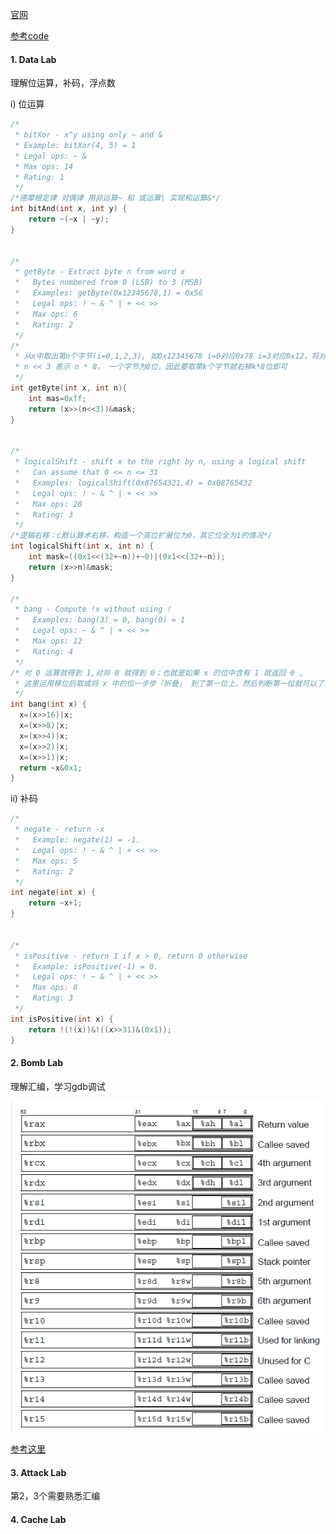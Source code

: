 [官网](http://csapp.cs.cmu.edu/3e/labs.html)

[参考code](https://github.com/Exely/CSAPP-Labs)

#### 1. Data Lab

理解位运算，补码，浮点数

i) 位运算

```c
/*
 * bitXor - x^y using only ~ and &
 * Example: bitXor(4, 5) = 1
 * Legal ops: ~ &
 * Max ops: 14
 * Rating: 1
 */
/*德摩根定律 对偶律 用非运算~ 和 或运算| 实现和运算&*/
int bitAnd(int x, int y) {
    return ~(~x | ~y);
}


/* 
 * getByte - Extract byte n from word x
 *   Bytes numbered from 0 (LSB) to 3 (MSB)
 *   Examples: getByte(0x12345678,1) = 0x56
 *   Legal ops: ! ~ & ^ | + << >>
 *   Max ops: 6
 *   Rating: 2
 */
/*
 * 从x中取出第n个字节(i=0,1,2,3), 如0x12345678 i=0对应0x78 i=3对应0x12，将对应字节右移到最低位，然后用mask提取
 * n << 3 表示 n * 8， 一个字节为8位，因此要取第k个字节就右移k*8位即可
 */
int getByte(int x, int n){
    int mas=0xff;
    return (x>>(n<<3))&mask;
}


/* 
 * logicalShift - shift x to the right by n, using a logical shift
 *   Can assume that 0 <= n <= 31
 *   Examples: logicalShift(0x87654321,4) = 0x08765432
 *   Legal ops: ! ~ & ^ | + << >>
 *   Max ops: 20
 *   Rating: 3 
 */
/*逻辑右移：c默认算术右移，构造一个高位扩展位为0，其它位全为1的情况*/
int logicalShift(int x, int n) {
    int mask=((0x1<<(32+~n))+~0)|(0x1<<(32+~n));
    return (x>>n)&mask;
}

/* 
 * bang - Compute !x without using !
 *   Examples: bang(3) = 0, bang(0) = 1
 *   Legal ops: ~ & ^ | + << >>
 *   Max ops: 12
 *   Rating: 4 
 */
/* 对 0 运算就得到 1,对非 0 就得到 0；也就是如果 x 的位中含有 1 就返回 0 ,
 * 这里运用移位后取或将 x 中的位一步步「折叠」 到了第一位上，然后判断第一位就可以了，这种「折叠」的方法很有趣
 */
int bang(int x) {
  x=(x>>16)|x;
  x=(x>>8)|x;
  x=(x>>4)|x;
  x=(x>>2)|x;
  x=(x>>1)|x;
  return ~x&0x1;
}
```

ii) 补码

```c
/* 
 * negate - return -x 
 *   Example: negate(1) = -1.
 *   Legal ops: ! ~ & ^ | + << >>
 *   Max ops: 5
 *   Rating: 2
 */
int negate(int x) {
    return ~x+1;
}


/* 
 * isPositive - return 1 if x > 0, return 0 otherwise 
 *   Example: isPositive(-1) = 0.
 *   Legal ops: ! ~ & ^ | + << >>
 *   Max ops: 8
 *   Rating: 3
 */
int isPositive(int x) {
    return !(!(x))&!((x>>31)&(0x1));
}
```



#### 2. Bomb Lab

理解汇编，学习gdb调试

![os_register](..\pic\os_register.png)

[参考这里](https://earthaa.github.io/2020/01/12/CSAPP-Bomblab/)

#### 3. Attack Lab

第2，3个需要熟悉汇编

#### 4. Cache Lab















